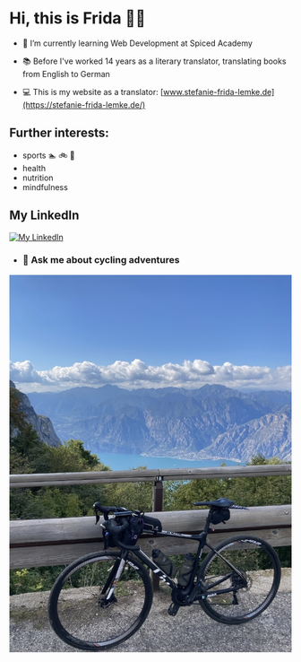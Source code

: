 # Hi, this is Frida 🏳️‍🌈


- 🌱 I’m currently learning Web Development at Spiced Academy
  
- 📚 Before I've worked 14 years as a literary translator, translating books from English to German
- 💻 This is my website as a translator: [www.stefanie-frida-lemke.de](https://stefanie-frida-lemke.de/)

## Further interests:
- sports 🏊 🚲 🏃 
- health
- nutrition
- mindfulness 
  

## My LinkedIn

[![My LinkedIn](https://skillicons.dev/icons?i=linkedin)](https://skillicons.dev,https://www.linkedin.com/in/frida-lemke-4b3147234/)
  
- ### 💬 Ask me about cycling adventures

![cycling picture](IMG9033.jpg)


  

